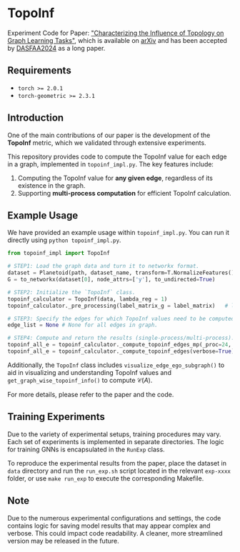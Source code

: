 # TopoInf

Experiment Code for Paper: ["Characterizing the Influence of Topology on Graph Learning Tasks"](https://arxiv.org/abs/2404.07493), which is available on [arXiv](https://arxiv.org/abs/2404.07493) and has been accepted by [DASFAA2024](https://www.dasfaa2024.org/) as a long paper.

## Requirements
- `torch >= 2.0.1`
- `torch-geometric >= 2.3.1`

## Introduction
One of the main contributions of our paper is the development of the **TopoInf** metric, which we validated through extensive experiments.

This repository provides code to compute the TopoInf value for each edge in a graph, implemented in `topoinf_impl.py`. The key features include:
1. Computing the TopoInf value for **any given edge**, regardless of its existence in the graph.
2. Supporting **multi-process computation** for efficient TopoInf calculation.

## Example Usage
We have provided an example usage within `topoinf_impl.py`. You can run it directly using `python topoinf_impl.py`.

```python
from topoinf_impl import TopoInf

# STEP1: Load the graph data and turn it to networkx format.
dataset = Planetoid(path, dataset_name, transform=T.NormalizeFeatures())
G = to_networkx(dataset[0], node_attrs=['y'], to_undirected=True)

# STEP2: Initialize the `TopoInf` class.
topoinf_calculator = TopoInf(data, lambda_reg = 1)
topoinf_calculator._pre_processing(label_matrix_g = label_matrix)   # label_matrix can be ground truth or pseudo.

# STEP3: Specify the edges for which TopoInf values need to be computed.
edge_list = None # None for all edges in graph.

# STEP4: Compute and return the results (single-process/multi-process).
topoinf_all_e = topoinf_calculator._compute_topoinf_edges_mp(_proc=24, verbose=True)    # multi-process
topoinf_all_e = topoinf_calculator._compute_topoinf_edges(verbose=True)    # single-process
```


Additionally, the `TopoInf` class includes `visualize_edge_ego_subgraph()` to aid in visualizing and understanding TopoInf values and `get_graph_wise_topoinf_info()` to compute $\mathcal{C}(A)$.

For more details, please refer to the paper and the code.

## Training Experiments
Due to the variety of experimental setups, training procedures may vary. Each set of experiments is implemented in separate directories. The logic for training GNNs is encapsulated in the `RunExp` class. 

To reproduce the experimental results from the paper, place the dataset in `data` directory and run the `run_exp.sh` script located in the relevant `exp-xxxx` folder, or use `make run_exp` to execute the corresponding Makefile.

## Note
Due to the numerous experimental configurations and settings, the code contains logic for saving model results that may appear complex and verbose. This could impact code readability. A cleaner, more streamlined version may be released in the future.
